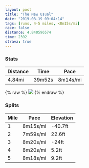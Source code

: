 ```yaml
---
layout: post
title: "The New Usual"
date: "2019-08-19 09:04:14"
tags: [runs, 4-5 miles, <8m15s/mi]
race: false
distance: 4.840596574
time: 2392
strava: true
---
```


### Stats

| Distance | Time | Pace |
|----------|------|------|
|4.84mi|39m52s|8m14s/mi|

{% raw %}
<img src='https://maps.googleapis.com/maps/api/staticmap?maptype=roadmap&path=enc:miiwF|ckbMED?MIFYDk@AMBKP[RCDo@Ze@Eg@JQGQ?i@FWCc@TsAb@c@CWL]HGJm@Dk@Cu@?_@HYL[AUF_AP}@@[PgATMAYKEKUyA@JGFARMh@_@Ja@Ak@FSJELWBID_@AUFg@@uAb@GCK@cBTIFW?GFSDc@De@@[Hw@Fm@Jc@NIAa@Dm@Nk@@e@PoALkATO?QEOBk@LYD_@PCD}@JQD[ROI]?IEg@Fc@?_@PKKUIYJa@?[LkAV[DGEYCi@PwAP[TgAlAMVUTs@~@sBtBUNE?EBQ^c@f@KRSTUTKDCHE?MLODOLk@~@WTW^WPSTITALKLMX{@z@Yn@MLIEI@u@`AUd@s@x@_@l@]`@ML[Nm@z@e@X_@b@m@^IL?LMP_BbAG?OIOCMA[Ds@B_AOk@AqA]S?GIME{@D_ACMCSKa@]KCS?UC[O_@KOPS`@Ct@O`@m@bASdA}@jDKVWvA[lAW`@Qd@If@Qh@CX?ZG\BRE^CrAId@?x@QhA@`@?r@B`@AZJhAANDX?`@@TFNCl@YfCYhBSp@U`AIt@Ej@KZId@EJEBO`@WxAOp@_@r@M\]bBOb@u@`Be@pAKFOXIFMRo@r@MT{@nBW~@a@dAUpAc@fAG`@MX[nAYz@[lBU~@QdAW`AOd@[tAOdAQr@c@~AY~AM|AMb@C^Y`AIHMF?Hs@Ka@QUGE?KCK@_@U[I]?a@Ci@a@IAWMMKKQSKGIc@Ie@COEKG_@Mi@e@a@WIC]Ca@a@KCO@WCKIG@GUaAm@KQQEMZKPKb@@JWh@UTQXKTKNCROLCAG?SXMDYl@C@JV?DSCk@[{@[SSkAGUOUc@[QOUYUe@OyAs@YEUI]QKM_@s@SYq@_@OUUU]MSSQEUMs@i@_@UWAMEe@a@KE[]]Uo@u@AAUFMEOWUSOSc@WE?UHW^Qf@EZKTGZe@|@Sn@]\IVSRQ^G\Bn@Uf@Qx@KX[f@OJWh@[PIRMJGPMLYn@OJIEBTWOm@Q[SIEGMQSYSe@H[GQMWMa@a@CCM?IJ]t@[bAGf@I@I^@HE\&key=AIzaSyC1MId7bFpkLXNAaYhBSTb8jLyiSqzbDtM&size=800x800&markers=color:yellow|label:S|40.68519,-73.95407&markers=color:green|label:F|40.733280000000065,-73.98578999999994'>
{% endraw %}

### Splits

| Mile | Pace | Elevation |
|------|------|-----------|
|1|8m15s/mi|-40.7ft|
|2|7m59s/mi|22.6ft|
|3|8m20s/mi|-24ft|
|4|8m20s/mi|5.2ft|
|5|8m18s/mi|9.2ft|
